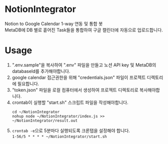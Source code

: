# NotionIntegrator
Notion to Google Calendar 1-way 연동 및 통합 봇\
MetaDB에 DB 별로 흩어진 Task들을 통합하여 구글 캘린더에 자동으로 업로드합니다.

# Usage
1. ".env.sample"을 복사하여 ".env" 파일을 만들고 노션 API key 및 MetaDB의 databaseId를 추가해야합니다.
1. google calendar 접근권한을 위해 "credentials.json" 파일이 프로젝트 디렉토리에 필요합니다.
1. "token.json" 파일을 로컬 컴퓨터에서 생성하여 프로젝트 디렉토리로 복사해야합니다.
1. crontab이 실행할 "start.sh" 스크립트 파일을 작성해야합니다.
    ```
    cd ~/NotionIntegrator
    nohup node ~/NotionIntegrator/index.js >> ~/NotionIntegrator/result.out
    ```
1. `crontab -e`으로 5분마다 실행되도록 크론탭을 설정해야 합니다. \
    `1-56/5 * * * * ~/NotionIntegrator/start.sh`